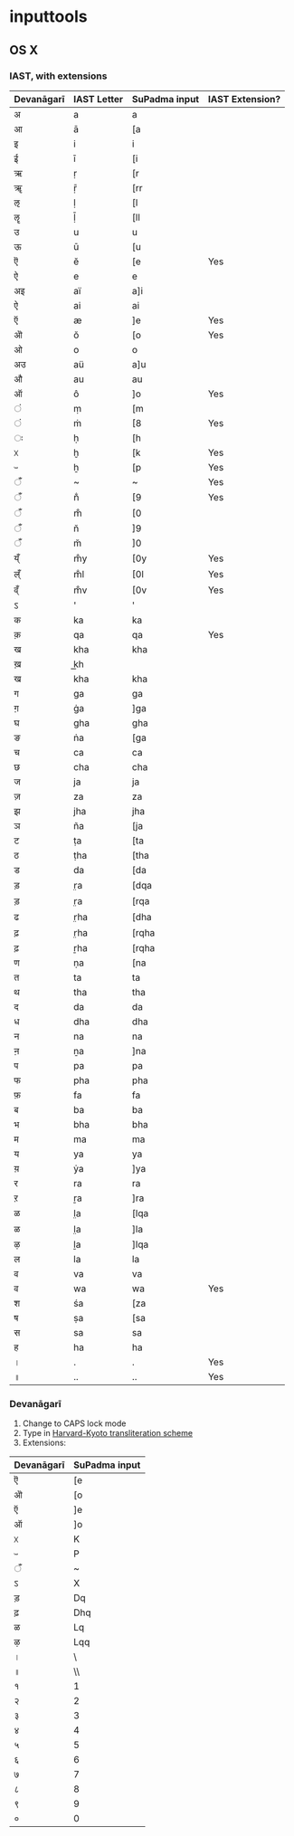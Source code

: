 # inputtools

## OS X
### IAST, with extensions

Devanāgarī | IAST Letter | SuPadma input | IAST Extension?
----------- | ----------- | ------------- | ---------
अ|a|a
आ|ā|[a
इ|i|i
ई|ī|[i
ऋ|ṛ|[r
ॠ|ṝ|[rr
ऌ|ḷ|[l
ॡ|ḹ|[ll
उ|u|u
ऊ|ū|[u
ऎ|ĕ|[e|Yes
ऐ|e|e
अइ|aï|a]i
ऐ|ai|ai
ऍ|æ|]e|Yes
ऒ|ŏ|[o|Yes
ओ|o|o
अउ|aü|a]u
औ|au|au
ऑ|ô|]o|Yes
ं|ṃ|[m
ं|ṁ|[8|Yes
ः|ḥ|[h
ᳵ|ḫ|[k|Yes
ᳶ|ẖ|[p|Yes
ँ|~|~|Yes
ँ|n̐|[9|Yes
ँ|m̐|[0
ँ|n̆|]9
ँ|m̆|]0
य्ँ|m̐y|[0y|Yes
ल्ँ|m̐l|[0l|Yes
व्ँ|m̐v|[0v|Yes
ऽ|'|'
क|ka|ka
क़|qa|qa|Yes
ख|kha|kha
ख़|k͟h|
ख|kha|kha
ग|ga|ga
ग़|ġa|]ga
घ|gha|gha
ङ|ṅa|[ga
च|ca|ca
छ|cha|cha
ज|ja|ja
ज़|za|za
झ|jha|jha
ञ|ña|[ja
ट|ṭa|[ta
ठ|ṭha|[tha
ड|da|[da
ड़|r̤a|[dqa
ड़|r̤a|[rqa
ढ|r̤ha|[dha
ढ़|r̤ha|[rqha
ढ़|ṟha|[rqha
ण|ṇa|[na
त|ta|ta
थ|tha|tha
द|da|da
ध|dha|dha
न|na|na
ऩ|ṉa|]na
प|pa|pa
फ|pha|pha
फ़|fa|fa
ब|ba|ba
भ|bha|bha
म|ma|ma
य|ya|ya
य़|ẏa|]ya
र|ra|ra
ऱ|ṟa|]ra
ळ|l̤a|[lqa
ळ|l̤a|]la
ऴ|ḻa|]lqa
ल|la|la
व|va|va
व|wa|wa|Yes
श|śa|[za
ष|ṣa|[sa
स|sa|sa
ह|ha|ha
।|.|.|Yes
॥|..|..|Yes

### Devanāgarī
1. Change to CAPS lock mode
2. Type in [Harvard-Kyoto transliteration scheme](https://en.wikipedia.org/wiki/Harvard-Kyoto)
3. Extensions:

Devanāgarī | SuPadma input
----------- | -------------
ऎ|[e
ऒ|[o
ऍ|]e
ऑ|]o
ᳵ|K
ᳶ|P
ँ|~
ऽ|X
ड़|Dq
ढ़|Dhq
ळ|Lq
ऴ|Lqq
।|\
॥|\\\\
१|1
२|2
३|3
४|4
५|5
६|6
७|7
८|8
९|9
०|0
